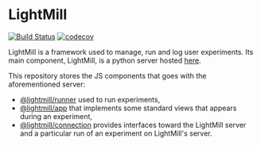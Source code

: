 # LightMill

[![Build Status](https://travis-ci.org/QuentinRoy/lightmill-js.svg?branch=master)](https://travis-ci.org/QuentinRoy/lightmill-js)
[![codecov](https://img.shields.io/codecov/c/github/QuentinRoy/lightmill-js.svg)](https://codecov.io/gh/QuentinRoy/lightmill-js)

LightMill is a framework used to manage, run and log user experiments.
Its main component, LightMill, is a python server hosted [here](https://github.com/QuentinRoy/LightMill).

This repository stores the JS components that goes with the aforementioned server:

- [@lightmill/runner](./packages/runner) used to run experiments,
- [@lightmill/app](./packages/app) that implements some standard views that appears during an experiment,
- [@lightmill/connection](./packages/connection) provides interfaces toward the LightMill server and a particular run of an experiment on LightMill's server.
